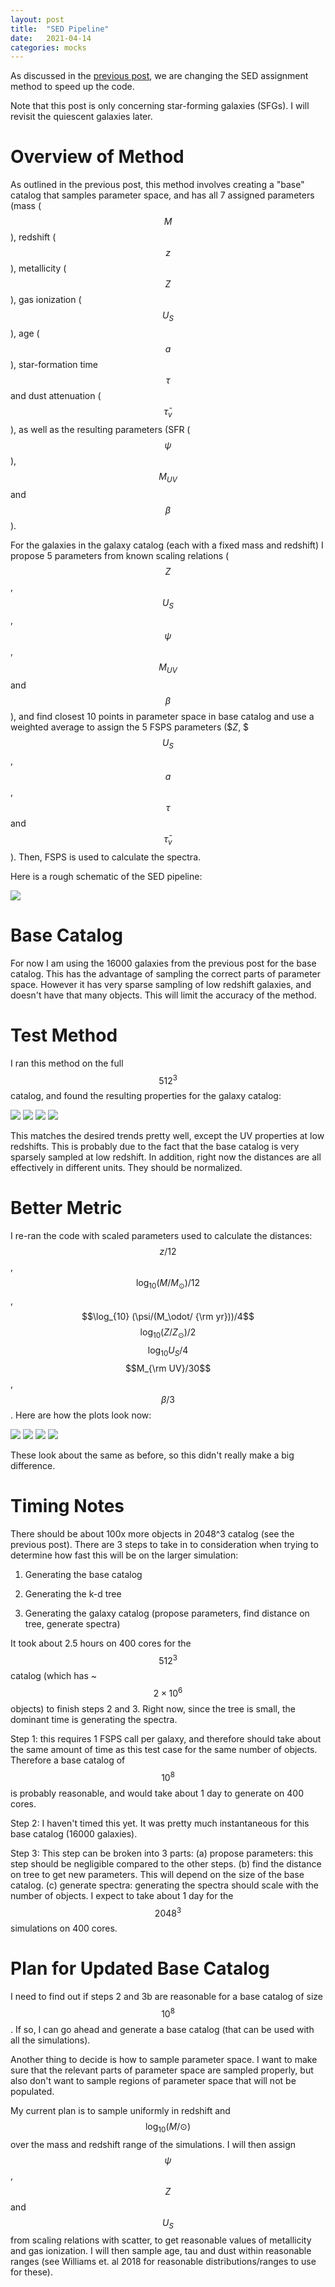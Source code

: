 ```yaml
---
layout: post
title:  "SED Pipeline"
date:   2021-04-14
categories: mocks
---
```


As discussed in the <a href="https://ndrakos.github.io/blog/mocks/Changes_to_SED_Method/">previous post</a>, we are changing the SED assignment method to speed up the code.

Note that this post is only concerning star-forming galaxies (SFGs). I will revisit the quiescent galaxies later.

# Overview of Method

As outlined in the previous post, this method involves creating a "base" catalog that samples parameter space, and has all 7 assigned parameters (mass ($$M$$), redshift ($$z$$), metallicity ($$Z$$), gas ionization ($$U_S$$), age ($$a$$), star-formation time $$\tau$$ and dust attenuation ($$\bar \tau_v $$ ), as well as the resulting parameters (SFR ($$\psi$$), $$M_{UV}$$ and $$\beta$$).

For the galaxies in the galaxy catalog (each with a fixed mass and redshift) I propose 5 parameters from known scaling relations ($$Z$$, $$U_S$$, $$\psi$$, $$M_{UV}$$ and $$\beta$$), and find closest 10 points in parameter space in base catalog and use a weighted average to assign the 5 FSPS parameters ($$Z$, $$$U_S$$, $$a$$, $$\tau$$ and $$\bar \tau_v $$). Then, FSPS is used to calculate the spectra.

Here is a rough schematic of the SED pipeline:

<img src="{{ site.baseurl }}/assets/plots/20210414_SED_Pipeline.png">


# Base Catalog

For now I am using the 16000 galaxies from the previous post for the base catalog. This has the advantage of sampling the correct parts of parameter space. However it has very sparse sampling of low redshift galaxies, and doesn't have that many objects. This will limit the accuracy of the method.

# Test Method

I ran this method on the full $$512^3$$ catalog, and found the resulting properties for the galaxy catalog:

<img src="{{ site.baseurl }}/assets/plots/20210414_MUV_1.png">

<img src="{{ site.baseurl }}/assets/plots/20210414_SFR_vs_M_1.png">

<img src="{{ site.baseurl }}/assets/plots/20210414_MassMet_1.png">

<img src="{{ site.baseurl }}/assets/plots/20210414_US_vs_Z_1.png">


This matches the desired trends pretty well, except the UV properties at low redshifts. This is probably due to the fact that the base catalog is very sparsely sampled at low redshift. In addition, right now the distances are all effectively in different units. They should be normalized.

# Better Metric

I re-ran the code with scaled parameters used to calculate the distances: $$z/12$$, $$\log_{10} (M/M_\odot)/12$$, $$\log_{10} (\psi/(M_\odot/ {\rm yr}))/4$$ $$\log_{10}(Z/Z_\odot)/2$$ $$\log_{10} U_S/4$$ $$M_{\rm UV}/30$$, $$\beta/3$$. Here are how the plots look now:


<img src="{{ site.baseurl }}/assets/plots/20210414_MUV.png">

<img src="{{ site.baseurl }}/assets/plots/20210414_SFR_vs_M.png">

<img src="{{ site.baseurl }}/assets/plots/20210414_MassMet.png">

<img src="{{ site.baseurl }}/assets/plots/20210414_US_vs_Z.png">


These look about the same as before, so this didn't really make a big difference.


# Timing Notes

There should be about 100x more objects in 2048^3 catalog (see the previous post). There are 3 steps to take in to consideration when trying to determine how fast this will be on the larger simulation:

1. Generating the base catalog

2. Generating the k-d tree

3. Generating the galaxy catalog (propose parameters, find distance on tree, generate spectra)

It took about 2.5 hours on 400 cores for the $$512^3$$ catalog (which has ~$$2 \times 10^6$$ objects) to finish steps 2 and 3. Right now, since the tree is small, the dominant time is generating the spectra.

Step 1: this requires 1 FSPS call per galaxy, and therefore should take about the same amount of time as this test case for the same number of objects. Therefore a base catalog of $$10^8$$ is probably reasonable, and would take about 1 day to generate on 400 cores.

Step 2: I haven't timed this yet. It was pretty much instantaneous for this base catalog (16000 galaxies).

Step 3: This step can be broken into 3 parts:
(a) propose parameters: this step should be negligible compared to the other steps.
(b) find the distance on tree to get new parameters. This will depend on the size of the base catalog.
(c) generate spectra: generating the spectra should scale with the number of objects. I expect to take about 1 day for the $$2048^3$$ simulations on 400 cores.



# Plan for Updated Base Catalog

I need to find out if steps 2 and 3b are reasonable for a base catalog of size $$10^8$$. If so, I can go ahead and generate a base catalog (that can be used with all the simulations).

Another thing to decide is how to sample parameter space. I want to make sure that the relevant parts of parameter space are sampled properly, but also don't want to sample regions of parameter space that will not be populated.

My current plan is to sample uniformly in redshift and $$\log_{10} (M/\odot)$$ over the mass and redshift range of the simulations. I will then assign $$\psi$$, $$Z$$ and $$U_S$$ from scaling relations with scatter, to get reasonable values of metallicity and gas ionization. I will then sample age, tau and dust within reasonable ranges (see Williams et. al 2018 for reasonable distributions/ranges to use for these).

